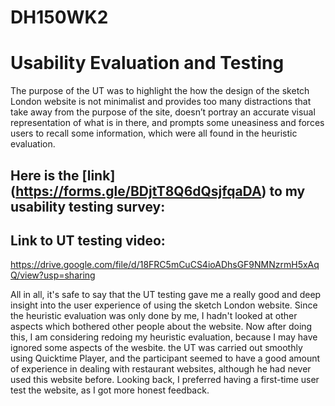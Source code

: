 # DH150WK2

# Usability Evaluation and Testing

The purpose of the UT was to highlight the how the design of the sketch London website is not minimalist and provides too many distractions that take away from the purpose of the site, doesn’t portray an accurate visual representation of what is in there, and prompts some uneasiness and forces users to recall some information, which were all found in the heuristic evaluation. 


## Here is the [link] (https://forms.gle/BDjtT8Q6dQsjfqaDA) to my usability testing survey: 


## Link to UT testing video: 

https://drive.google.com/file/d/18FRC5mCuCS4ioADhsGF9NMNzrmH5xAqQ/view?usp=sharing


All in all, it's safe to say that the UT testing gave me a really good and deep insight into the user experience of using the sketch London website. Since the heuristic evaluation was only done by me, I hadn't looked at other aspects which bothered other people about the website. Now after doing this, I am considering redoing my heuristic evaluation, because I may have ignored some aspects of the wesbite. the UT was carried out smoothly using Quicktime Player, and the participant seemed to have a good amount of experience in dealing with restaurant websites, although he had never used this website before. Looking back, I preferred having a first-time user test the website, as I got more honest feedback.
